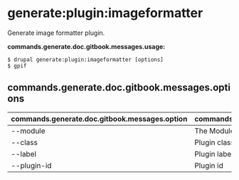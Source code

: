 # generate:plugin:imageformatter
Generate image formatter plugin.

**commands.generate.doc.gitbook.messages.usage:**
```
$ drupal generate:plugin:imageformatter [options]
$ gpif  
```

## commands.generate.doc.gitbook.messages.options
commands.generate.doc.gitbook.messages.option | commands.generate.doc.gitbook.messages.details
-------|-------------
--module | The Module name.
--class | Plugin class name
--label | Plugin label
--plugin-id | Plugin id

